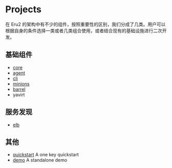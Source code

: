 # Projects

在 Eru2 的架构中有不少的组件，按照重要性的区别，我们分成了几类。用户可以根据自身的条件选择一类或者几类组合使用，或者结合现有的基础设施进行二次开发。

## 基础组件

* [core](https://github.com/projecteru2/core)
* [agent](https://github.com/projecteru2/agent)
* [cli](https://github.com/projecteru2/cli)
* [minions](https://github.com/projecteru2/minions)
* [barrel](https://github.com/projecteru2/barrel)
* yavirt

## 服务发现

* [elb](https://github.com/projecteru2/elb)

## 其他

* [quickstart](https://github.com/projecteru2/quickstart) A one key quickstart
* [demo](https://raw.githubusercontent.com/projecteru2/site/master/content/demo) A standalone demo
